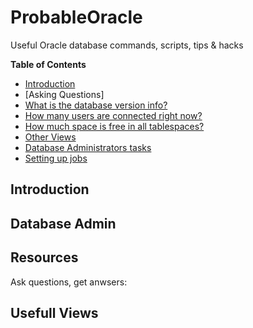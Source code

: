 # ProbableOracle
Useful Oracle database commands, scripts, tips &amp; hacks

**Table of Contents**

  - [Introduction](#introduction)
  - [Asking Questions]
   - [What is the database version info?](#unn-dd)
   - [How many users are connected right now?](#tst-tdd)
   - [How much space is free in all tablespaces?](#free-space)
  - [Other Views](#usefull-views)
   - [Database Administrators tasks](#database-administrators-tasks)
   - [Setting up jobs](#jobs)


## Introduction
## Database Admin
## 
## Resources 

Ask questions, get anwsers: 


## Usefull Views

